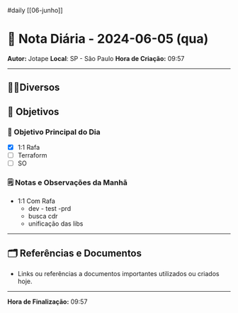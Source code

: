 #daily 
[[06-junho]]
# 📅 Nota Diária - 2024-06-05 (qua)

**Autor:** Jotape
**Local**: SP - São Paulo
**Hora de Criação:** 09:57

---
## 🤝🏻Diversos

## 🌄 Objetivos
### 🎯 Objetivo Principal do Dia
- [x] 1:1 Rafa
- [ ] Terraform
- [ ] SO

### 🗒️ Notas e Observações da Manhã
- 1:1 Com Rafa
	- dev - test -prd
	- busca cdr
	- unificação das libs 
---
## 🗂️ Referências e Documentos
- Links ou referências a documentos importantes utilizados ou criados hoje.

---

**Hora de Finalização:** 09:57
